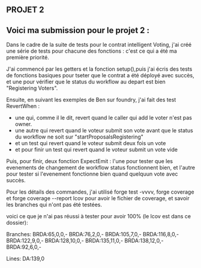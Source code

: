 ## PROJET 2

## Voici ma submission pour le projet 2 :

Dans le cadre de la suite de tests pour le contrat intelligent Voting, j'ai créé une série de tests pour chacune des fonctions : c'est ce qui a été ma première priorité. 

J'ai commencé par les getters et la fonction setup(),puis j'ai écris des tests de fonctions basiques pour tseter que le contrat a été déployé avec succès, et une pour vérifier que le status du workflow au depart est bien "Registering Voters".

Ensuite, en suivant les exemples de Ben sur foundry, j'ai fait des test RevertWhen : 
- une qui, comme il le dit, revert quand le caller qui add le voter n'est pas owner.
- une autre qui revert quand le voteur submit son vote avant que le status du workflow ne soit sur "startProposalsRegistering"
- et un test qui revert quand le voteur submit deux fois un vote
- et pour finir un test qui revert quand le voteur submit un vote vide

Puis, pour finir, deux fonction ExpectEmit : l'une pour tester que les evenements de changement de workflow status fonctionnent bien, et l'autre pour tester si l'evenement fonctionne bien quand quelquun vote avec succès.


Pour les détails des commandes, j'ai utilisé forge test -vvvv, forge coverage et forge coverage --report lcov pour avoir le fichier de coverage, et savoir les branches qui n'ont pas été testées.

voici ce que je n'ai pas réussi à tester pour avoir 100% (le lcov est dans ce dossier): 

Branches:
BRDA:65,0,0,-
BRDA:76,2,0,-
BRDA:105,7,0,-
BRDA:116,8,0,-
BRDA:122,9,0,-
BRDA:128,10,0,-
BRDA:135,11,0,-
BRDA:138,12,0,-
BRDA:92,6,0,-

Lines:
DA:139,0